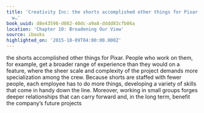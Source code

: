 ```yaml
---
title: 'Creativity Inc: the shorts accomplished other things for Pixar. People who
  w…'
book_uuid: d8e43598-d082-40dc-a9a8-dddd83cfb06a
location: 'Chapter 10: Broadening Our View'
source: ibooks
highlighted_on: '2015-10-09T04:00:00.000Z'
---
```


the shorts accomplished other things for Pixar. People who work on them, for example, get a broader range of experience than they would on a feature, where the sheer scale and complexity of the project demands more specialization among the crew. Because shorts are staffed with fewer people, each employee has to do more things, developing a variety of skills that come in handy down the line. Moreover, working in small groups forges deeper relationships that can carry forward and, in the long term, benefit the company’s future projects